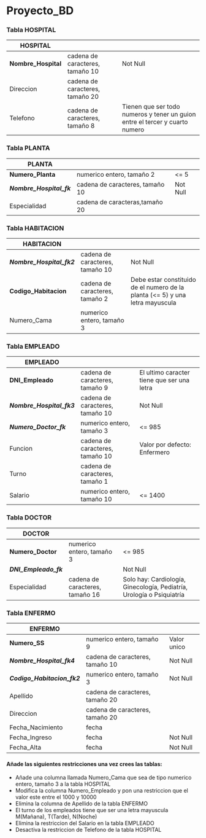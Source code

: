# Proyecto_BD

### Tabla HOSPITAL

| HOSPITAL            |                                 |                                                                              |
|---------------------|---------------------------------|------------------------------------------------------------------------------|
| **Nombre_Hospital** | cadena de caracteres, tamaño 10 | Not Null                                                                     |
| Direccion           | cadena de caracteres, tamaño 20 |                                                                              |
| Telefono            | cadena de caracteres, tamaño 8  | Tienen que ser todo numeros y tener un guion entre el tercer y cuarto numero |

### Tabla PLANTA

| PLANTA                   |                                 |          |
|--------------------------|---------------------------------|----------|
| **Numero_Planta**        | numerico entero, tamaño 2       | <= 5     |
| **_Nombre_Hospital_fk_** | cadena de caracteres, tamaño 10 | Not Null |
| Especialidad             | cadena de caracteras,tamaño 20  |          |

### Tabla HABITACION

| HABITACION                |                                 |                                                                               |
|---------------------------|---------------------------------|-------------------------------------------------------------------------------|
| **_Nombre_Hospital_fk2_** | cadena de caracteres, tamaño 10 | Not Null                                                                      |
| **Codigo_Habitacion**     | cadena de caracteres, tamaño 2  | Debe estar constituido de el numero de la planta (<= 5) y una letra mayuscula |
| Numero_Cama               | numerico entero, tamaño 3       |                                                                               |

### Tabla EMPLEADO

| EMPLEADO                  |                                 |                                            |
|---------------------------|---------------------------------|--------------------------------------------|
| **DNI_Empleado**          | cadena de caracteres, tamaño 9  | El ultimo caracter tiene que ser una letra |
| **_Nombre_Hospital_fk3_** | cadena de caracteres, tamaño 10 | Not Null                                   |
| **_Numero_Doctor_fk_**    | numerico entero, tamaño 3       | <= 985                                     |
| Funcion                   | cadena de caracteres, tamaño 10 | Valor por defecto: Enfermero               |
| Turno                     | cadena de caracteres, tamaño 1  |                                            |
| Salario                   | numerico entero, tamaño 10      | <= 1400                                    |

### Tabla DOCTOR

| DOCTOR                 |                                 |                                                                       |
|------------------------|---------------------------------|-----------------------------------------------------------------------|
| **Numero_Doctor**      | numerico entero, tamaño 3       | <= 985                                                                |
| **_DNI_Empleado_fk_**  |                                 | Not Null                                                              |
| Especialidad           | cadena de caracteres, tamaño 16 | Solo hay: Cardiología, Ginecología, Pediatría, Urología o Psiquiatría |

### Tabla ENFERMO

| ENFERMO                     |                                 |                 |
|-----------------------------|---------------------------------|-----------------|
| **Numero_SS**               | numerico entero, tamaño 9       | Valor unico     |
| **_Nombre_Hospital_fk4_**   | cadena de caracteres, tamaño 10 | Not Null        |
| **_Codigo_Habitacion_fk2_** | numerico entero, tamaño 3       | Not Null        |
| Apellido                    | cadena de caracteres, tamaño 20 |                 |
| Direccion                   | cadena de caracteres, tamaño 20 |                 |
| Fecha_Nacimiento            | fecha                           |                 |
| Fecha_Ingreso               | fecha                           | Not Null        |
| Fecha_Alta                  | fecha                           | Not Null        |


#### Añade las siguientes restricciones una vez crees las tablas:
* Añade una columna llamada Numero_Cama que sea de tipo numerico entero, tamaño 3 a la tabla HOSPITAL
* Modifica la columna Numero_Empleado y pon una restriccion que el valor este entre el 1000 y 10000
* Elimina la columna de Apellido de la tabla ENFERMO
* El turno de los empleados tiene que ser una letra mayuscula M(Mañana), T(Tarde), N(Noche)
* Elimina la restriccion del Salario en la tabla EMPLEADO
* Desactiva la restriccion de Telefono de la tabla HOSPITAL
